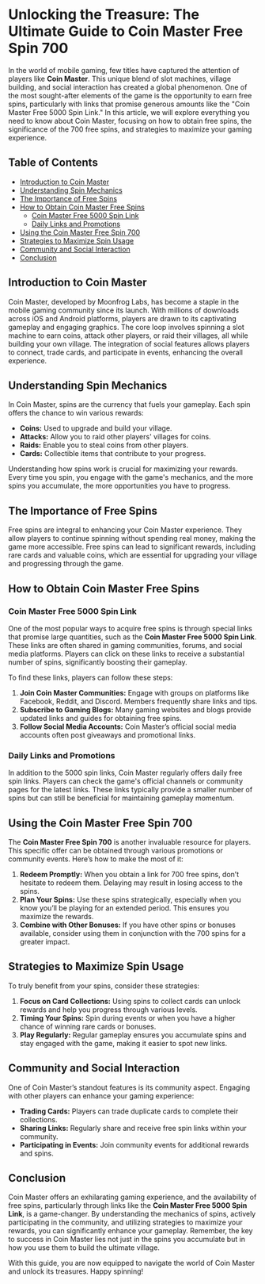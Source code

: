 # Unlocking the Treasure: The Ultimate Guide to Coin Master Free Spin 700

In the world of mobile gaming, few titles have captured the attention of players like **Coin Master**. This unique blend of slot machines, village building, and social interaction has created a global phenomenon. One of the most sought-after elements of the game is the opportunity to earn free spins, particularly with links that promise generous amounts like the "Coin Master Free 5000 Spin Link." In this article, we will explore everything you need to know about Coin Master, focusing on how to obtain free spins, the significance of the 700 free spins, and strategies to maximize your gaming experience.

## Table of Contents

- [Introduction to Coin Master](#introduction-to-coin-master)
- [Understanding Spin Mechanics](#understanding-spin-mechanics)
- [The Importance of Free Spins](#the-importance-of-free-spins)
- [How to Obtain Coin Master Free Spins](#how-to-obtain-coin-master-free-spins)
  - [Coin Master Free 5000 Spin Link](#coin-master-free-5000-spin-link)
  - [Daily Links and Promotions](#daily-links-and-promotions)
- [Using the Coin Master Free Spin 700](#using-the-coin-master-free-spin-700)
- [Strategies to Maximize Spin Usage](#strategies-to-maximize-spin-usage)
- [Community and Social Interaction](#community-and-social-interaction)
- [Conclusion](#conclusion)

## Introduction to Coin Master

Coin Master, developed by Moonfrog Labs, has become a staple in the mobile gaming community since its launch. With millions of downloads across iOS and Android platforms, players are drawn to its captivating gameplay and engaging graphics. The core loop involves spinning a slot machine to earn coins, attack other players, or raid their villages, all while building your own village. The integration of social features allows players to connect, trade cards, and participate in events, enhancing the overall experience.

## Understanding Spin Mechanics

In Coin Master, spins are the currency that fuels your gameplay. Each spin offers the chance to win various rewards:

- **Coins:** Used to upgrade and build your village.
- **Attacks:** Allow you to raid other players' villages for coins.
- **Raids:** Enable you to steal coins from other players.
- **Cards:** Collectible items that contribute to your progress.

Understanding how spins work is crucial for maximizing your rewards. Every time you spin, you engage with the game's mechanics, and the more spins you accumulate, the more opportunities you have to progress.

## The Importance of Free Spins

Free spins are integral to enhancing your Coin Master experience. They allow players to continue spinning without spending real money, making the game more accessible. Free spins can lead to significant rewards, including rare cards and valuable coins, which are essential for upgrading your village and progressing through the game.

## How to Obtain Coin Master Free Spins

### Coin Master Free 5000 Spin Link

One of the most popular ways to acquire free spins is through special links that promise large quantities, such as the **Coin Master Free 5000 Spin Link**. These links are often shared in gaming communities, forums, and social media platforms. Players can click on these links to receive a substantial number of spins, significantly boosting their gameplay.

To find these links, players can follow these steps:

1. **Join Coin Master Communities:** Engage with groups on platforms like Facebook, Reddit, and Discord. Members frequently share links and tips.
2. **Subscribe to Gaming Blogs:** Many gaming websites and blogs provide updated links and guides for obtaining free spins.
3. **Follow Social Media Accounts:** Coin Master’s official social media accounts often post giveaways and promotional links.

### Daily Links and Promotions

In addition to the 5000 spin links, Coin Master regularly offers daily free spin links. Players can check the game's official channels or community pages for the latest links. These links typically provide a smaller number of spins but can still be beneficial for maintaining gameplay momentum.

## Using the Coin Master Free Spin 700

The **Coin Master Free Spin 700** is another invaluable resource for players. This specific offer can be obtained through various promotions or community events. Here’s how to make the most of it:

1. **Redeem Promptly:** When you obtain a link for 700 free spins, don’t hesitate to redeem them. Delaying may result in losing access to the spins.
2. **Plan Your Spins:** Use these spins strategically, especially when you know you’ll be playing for an extended period. This ensures you maximize the rewards.
3. **Combine with Other Bonuses:** If you have other spins or bonuses available, consider using them in conjunction with the 700 spins for a greater impact.

## Strategies to Maximize Spin Usage

To truly benefit from your spins, consider these strategies:

1. **Focus on Card Collections:** Using spins to collect cards can unlock rewards and help you progress through various levels.
2. **Timing Your Spins:** Spin during events or when you have a higher chance of winning rare cards or bonuses.
3. **Play Regularly:** Regular gameplay ensures you accumulate spins and stay engaged with the game, making it easier to spot new links.

## Community and Social Interaction

One of Coin Master’s standout features is its community aspect. Engaging with other players can enhance your gaming experience:

- **Trading Cards:** Players can trade duplicate cards to complete their collections.
- **Sharing Links:** Regularly share and receive free spin links within your community.
- **Participating in Events:** Join community events for additional rewards and spins.

## Conclusion

Coin Master offers an exhilarating gaming experience, and the availability of free spins, particularly through links like the **Coin Master Free 5000 Spin Link**, is a game-changer. By understanding the mechanics of spins, actively participating in the community, and utilizing strategies to maximize your rewards, you can significantly enhance your gameplay. Remember, the key to success in Coin Master lies not just in the spins you accumulate but in how you use them to build the ultimate village.

With this guide, you are now equipped to navigate the world of Coin Master and unlock its treasures. Happy spinning!
